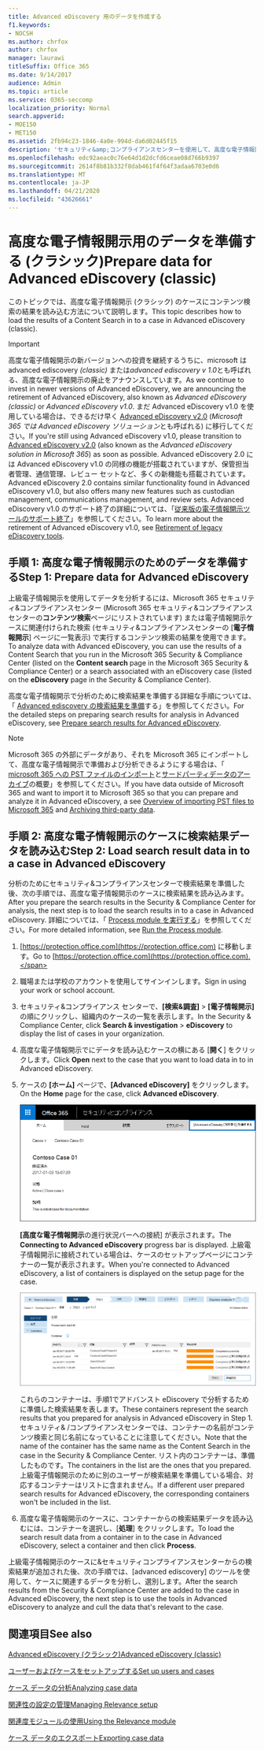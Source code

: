 ```yaml
---
title: Advanced eDiscovery 用のデータを作成する
f1.keywords:
- NOCSH
ms.author: chrfox
author: chrfox
manager: laurawi
titleSuffix: Office 365
ms.date: 9/14/2017
audience: Admin
ms.topic: article
ms.service: O365-seccomp
localization_priority: Normal
search.appverid:
- MOE150
- MET150
ms.assetid: 2fb94c23-1846-4a0e-994d-da6d02445f15
description: 'セキュリティ&amp;コンプライアンスセンターを使用して、高度な電子情報開示を使用して分析のためにデータを準備する方法について説明します。 '
ms.openlocfilehash: edc92aeac0c76e64d1d2dcfd6ceae08d766b9397
ms.sourcegitcommit: 2614f8b81b332f8dab461f4f64f3adaa6703e0d6
ms.translationtype: MT
ms.contentlocale: ja-JP
ms.lasthandoff: 04/21/2020
ms.locfileid: "43626661"
---
```

# <a name="prepare-data-for-advanced-ediscovery-classic"></a><span data-ttu-id="7f61d-103">高度な電子情報開示用のデータを準備する (クラシック)</span><span class="sxs-lookup"><span data-stu-id="7f61d-103">Prepare data for Advanced eDiscovery (classic)</span></span>

<span data-ttu-id="7f61d-104">このトピックでは、高度な電子情報開示 (クラシック) のケースにコンテンツ検索の結果を読み込む方法について説明します。</span><span class="sxs-lookup"><span data-stu-id="7f61d-104">This topic describes how to load the results of a Content Search in to a case in Advanced eDiscovery (classic).</span></span> 
  
> [!IMPORTANT]
> <span data-ttu-id="7f61d-105">高度な電子情報開示の新バージョンへの投資を継続するうちに、microsoft は advanced ediscovery *(classic)* または*advanced ediscovery v 1.0*とも呼ばれる、高度な電子情報開示の廃止をアナウンスしています。</span><span class="sxs-lookup"><span data-stu-id="7f61d-105">As we continue to invest in newer versions of Advanced eDiscovery, we are announcing the retirement of Advanced eDiscovery, also known as *Advanced eDiscovery (classic)* or *Advanced eDiscovery v1.0*.</span></span> <span data-ttu-id="7f61d-106">まだ Advanced eDiscovery v1.0 を使用している場合は、できるだけ早く [Advanced eDiscovery v2.0](overview-ediscovery-20.md) (*Microsoft 365 では Advanced eDiscovery ソリューション*とも呼ばれる) に移行してください。</span><span class="sxs-lookup"><span data-stu-id="7f61d-106">If you're still using Advanced eDiscovery v1.0, please transition to [Advanced eDiscovery v2.0](overview-ediscovery-20.md) (also known as the *Advanced eDiscovery solution in Microsoft 365*) as soon as possible.</span></span> <span data-ttu-id="7f61d-107">Advanced eDiscovery 2.0 には Advanced eDiscovery v1.0 の同様の機能が搭載されていますが、保管担当者管理、通信管理、レビュー セットなど、多くの新機能も搭載されています。</span><span class="sxs-lookup"><span data-stu-id="7f61d-107">Advanced eDiscovery 2.0 contains similar functionality found in Advanced eDiscovery v1.0, but also offers many new features such as custodian management, communications management, and review sets.</span></span> <span data-ttu-id="7f61d-108">Advanced eDiscovery v1.0 のサポート終了の詳細については、「[従来版の電子情報開示ツールのサポート終了](legacy-ediscovery-retirement.md#advanced-ediscovery-v10)」を参照してください。</span><span class="sxs-lookup"><span data-stu-id="7f61d-108">To learn more about the retirement of Advanced eDiscovery v1.0, see [Retirement of legacy eDiscovery tools](legacy-ediscovery-retirement.md#advanced-ediscovery-v10).</span></span>  
  
## <a name="step-1-prepare-data-for-advanced-ediscovery"></a><span data-ttu-id="7f61d-109">手順 1: 高度な電子情報開示のためのデータを準備する</span><span class="sxs-lookup"><span data-stu-id="7f61d-109">Step 1: Prepare data for Advanced eDiscovery</span></span>

<span data-ttu-id="7f61d-110">上級電子情報開示を使用してデータを分析するには、Microsoft 365 セキュリティ&amp;コンプライアンスセンター (Microsoft 365 セキュリティ&amp;コンプライアンスセンターの**コンテンツ検索**ページにリストされています) または電子情報開示ケースに関連付けられた検索 (セキュリティ&amp;コンプライアンスセンターの [**電子情報開示**] ページに一覧表示) で実行するコンテンツ検索の結果を使用できます。</span><span class="sxs-lookup"><span data-stu-id="7f61d-110">To analyze data with Advanced eDiscovery, you can use the results of a Content Search that you run in the Microsoft 365 Security &amp; Compliance Center (listed on the **Content search** page in the Microsoft 365 Security &amp; Compliance Center) or a search associated with an eDiscovery case (listed on the **eDiscovery** page in the Security &amp; Compliance Center).</span></span> 
  
<span data-ttu-id="7f61d-111">高度な電子情報開示で分析のために検索結果を準備する詳細な手順については、「 [Advanced ediscovery の検索結果を準備](prepare-search-results-for-advanced-ediscovery.md)する」を参照してください。</span><span class="sxs-lookup"><span data-stu-id="7f61d-111">For the detailed steps on preparing search results for analysis in Advanced eDiscovery, see [Prepare search results for Advanced eDiscovery](prepare-search-results-for-advanced-ediscovery.md).</span></span>
  
> [!NOTE]
> <span data-ttu-id="7f61d-112">Microsoft 365 の外部にデータがあり、それを Microsoft 365 にインポートして、高度な電子情報開示で準備および分析できるようにする場合は、「 [microsoft 365 への PST ファイルのインポート](https://support.office.com/article/ba688e0a-0fcb-4bd7-8e57-2b669564ea84)と[サードパーティデータのアーカイブ](https://go.microsoft.com/fwlink/p/?linkid=716918)の概要」を参照してください。</span><span class="sxs-lookup"><span data-stu-id="7f61d-112">If you have data outside of Microsoft 365 and want to import it to Microsoft 365 so that you can prepare and analyze it in Advanced eDiscovery, a see [Overview of importing PST files to Microsoft 365](https://support.office.com/article/ba688e0a-0fcb-4bd7-8e57-2b669564ea84) and [Archiving third-party data](https://go.microsoft.com/fwlink/p/?linkid=716918).</span></span> 
  
## <a name="step-2-load-search-result-data-in-to-a-case-in-advanced-ediscovery"></a><span data-ttu-id="7f61d-113">手順 2: 高度な電子情報開示のケースに検索結果データを読み込む</span><span class="sxs-lookup"><span data-stu-id="7f61d-113">Step 2: Load search result data in to a case in Advanced eDiscovery</span></span>

<span data-ttu-id="7f61d-114">分析のためにセキュリティ&amp;コンプライアンスセンターで検索結果を準備した後、次の手順では、高度な電子情報開示のケースに検索結果を読み込みます。</span><span class="sxs-lookup"><span data-stu-id="7f61d-114">After you prepare the search results in the Security &amp; Compliance Center for analysis, the next step is to load the search results in to a case in Advanced eDiscovery.</span></span> <span data-ttu-id="7f61d-115">詳細については、「 [Process module を実行する](run-the-process-module-in-advanced-ediscovery.md)」を参照してください。</span><span class="sxs-lookup"><span data-stu-id="7f61d-115">For more detailed information, see [Run the Process module](run-the-process-module-in-advanced-ediscovery.md).</span></span>
  
1. <span data-ttu-id="7f61d-116">[https://protection.office.com](https://protection.office.com) に移動します。</span><span class="sxs-lookup"><span data-stu-id="7f61d-116">Go to [https://protection.office.com](https://protection.office.com).</span></span>
    
2. <span data-ttu-id="7f61d-117">職場または学校のアカウントを使用してサインインします。</span><span class="sxs-lookup"><span data-stu-id="7f61d-117">Sign in using your work or school account.</span></span>
    
3. <span data-ttu-id="7f61d-118">セキュリティ&amp;コンプライアンス センターで、**[検索&amp;調査]** \> **[電子情報開示]** の順にクリックし、組織内のケースの一覧を表示します。</span><span class="sxs-lookup"><span data-stu-id="7f61d-118">In the Security &amp; Compliance Center, click **Search &amp; investigation** \> **eDiscovery** to display the list of cases in your organization.</span></span> 
    
4. <span data-ttu-id="7f61d-119">高度な電子情報開示でにデータを読み込むケースの横にある [**開く**] をクリックします。</span><span class="sxs-lookup"><span data-stu-id="7f61d-119">Click **Open** next to the case that you want to load data in to in Advanced eDiscovery.</span></span> 
    
5. <span data-ttu-id="7f61d-120">ケースの **[ホーム]** ページで、**[Advanced eDiscovery]** をクリックします。</span><span class="sxs-lookup"><span data-stu-id="7f61d-120">On the **Home** page for the case, click **Advanced eDiscovery**.</span></span> 
    
    ![[高度な電子情報開示に切り替え] をクリックして、高度な電子情報開示でケースを開きます。](../media/8e34ba23-62e3-4e68-a530-b6ece39b54be.png)
  
    <span data-ttu-id="7f61d-122">**[高度な電子情報開示**の進行状況バーへの接続] が表示されます。</span><span class="sxs-lookup"><span data-stu-id="7f61d-122">The **Connecting to Advanced eDiscovery** progress bar is displayed.</span></span> <span data-ttu-id="7f61d-123">上級電子情報開示に接続されている場合は、ケースのセットアップページにコンテナーの一覧が表示されます。</span><span class="sxs-lookup"><span data-stu-id="7f61d-123">When you're connected to Advanced eDiscovery, a list of containers is displayed on the setup page for the case.</span></span> 
    
    ![詳細な電子情報開示でケースが表示される](../media/8036e152-70dc-4bb7-9379-61c1ed8326b4.png)
  
     <span data-ttu-id="7f61d-125">これらのコンテナーは、手順1でアドバンスト eDiscovery で分析するために準備した検索結果を表します。</span><span class="sxs-lookup"><span data-stu-id="7f61d-125">These containers represent the search results that you prepared for analysis in Advanced eDiscovery in Step 1.</span></span> <span data-ttu-id="7f61d-126">セキュリティ&amp; /コンプライアンスセンターでは、コンテナーの名前がコンテンツ検索と同じ名前になっていることに注意してください。</span><span class="sxs-lookup"><span data-stu-id="7f61d-126">Note that the name of the container has the same name as the Content Search in the case in the Security &amp; Compliance Center.</span></span> <span data-ttu-id="7f61d-127">リスト内のコンテナーは、準備したものです。</span><span class="sxs-lookup"><span data-stu-id="7f61d-127">The containers in the list are the ones that you prepared.</span></span> <span data-ttu-id="7f61d-128">上級電子情報開示のために別のユーザーが検索結果を準備している場合、対応するコンテナーはリストに含まれません。</span><span class="sxs-lookup"><span data-stu-id="7f61d-128">If a different user prepared search results for Advanced eDiscovery, the corresponding containers won't be included in the list.</span></span> 
    
6. <span data-ttu-id="7f61d-129">高度な電子情報開示のケースに、コンテナーからの検索結果データを読み込むには、コンテナーを選択し、[**処理**] をクリックします。</span><span class="sxs-lookup"><span data-stu-id="7f61d-129">To load the search result data from a container in to the case in Advanced eDiscovery, select a container and then click **Process**.</span></span>
    
<span data-ttu-id="7f61d-130">上級電子情報開示のケースに&amp;セキュリティコンプライアンスセンターからの検索結果が追加された後、次の手順では、[advanced ediscovery] のツールを使用して、ケースに関連するデータを分析し、選別します。</span><span class="sxs-lookup"><span data-stu-id="7f61d-130">After the search results from the Security &amp; Compliance Center are added to the case in Advanced eDiscovery, the next step is to use the tools in Advanced eDiscovery to analyze and cull the data that's relevant to the case.</span></span> 
  
## <a name="see-also"></a><span data-ttu-id="7f61d-131">関連項目</span><span class="sxs-lookup"><span data-stu-id="7f61d-131">See also</span></span>

[<span data-ttu-id="7f61d-132">Advanced eDiscovery (クラシック)</span><span class="sxs-lookup"><span data-stu-id="7f61d-132">Advanced eDiscovery (classic)</span></span>](office-365-advanced-ediscovery.md)
  
[<span data-ttu-id="7f61d-133">ユーザーおよびケースをセットアップする</span><span class="sxs-lookup"><span data-stu-id="7f61d-133">Set up users and cases</span></span>](set-up-users-and-cases-in-advanced-ediscovery.md)
  
[<span data-ttu-id="7f61d-134">ケース データの分析</span><span class="sxs-lookup"><span data-stu-id="7f61d-134">Analyzing case data</span></span>](analyze-case-data-with-advanced-ediscovery.md)
  
[<span data-ttu-id="7f61d-135">関連性の設定の管理</span><span class="sxs-lookup"><span data-stu-id="7f61d-135">Managing Relevance setup</span></span>](manage-relevance-setup-in-advanced-ediscovery.md)
  
[<span data-ttu-id="7f61d-136">関連度モジュールの使用</span><span class="sxs-lookup"><span data-stu-id="7f61d-136">Using the Relevance module</span></span>](use-relevance-in-advanced-ediscovery.md)
  
[<span data-ttu-id="7f61d-137">ケース データのエクスポート</span><span class="sxs-lookup"><span data-stu-id="7f61d-137">Exporting case data</span></span>](export-case-data-in-advanced-ediscovery.md)


